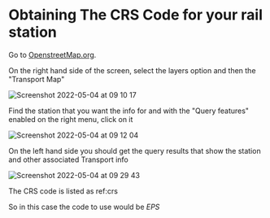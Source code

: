 # Obtaining The CRS Code for your rail station

Go to [OpenstreetMap.org](https://www.openstreetmap.org).

On the right hand side of the screen, select the layers option and then the "Transport Map"

![Screenshot 2022-05-04 at 09 10 17](https://user-images.githubusercontent.com/7591978/166644210-3f23b68a-9292-44e9-8f0e-522976654642.png)

Find the station that you want the info for and with the "Query features" enabled on the right menu, click on it

![Screenshot 2022-05-04 at 09 12 04](https://user-images.githubusercontent.com/7591978/166644436-08968bea-1fc4-4d1e-80dd-f56f888fa5c3.png)

On the left hand side you should get the query results that show the station and other associated Transport info

![Screenshot 2022-05-04 at 09 29 43](https://user-images.githubusercontent.com/7591978/166646907-66d25084-231b-4273-8c07-9702f468cce5.png)

The CRS code is listed as ref:crs

So in this case the code to use would be _EPS_
